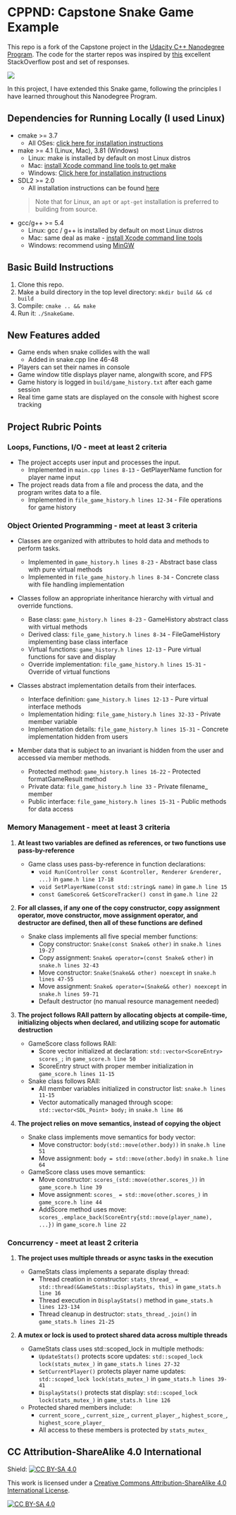 # CPPND: Capstone Snake Game Example

This repo is a fork of the Capstone project in the [Udacity C++ Nanodegree Program](https://www.udacity.com/course/c-plus-plus-nanodegree--nd213). The code for the starter repos was inspired by [this](https://codereview.stackexchange.com/questions/212296/snake-game-in-c-with-sdl) excellent StackOverflow post and set of responses.

<img src="snake_game.gif"/>

In this project, I have extended this Snake game, following the principles I have learned throughout this Nanodegree Program.

## Dependencies for Running Locally (I used Linux)
* cmake >= 3.7
  * All OSes: [click here for installation instructions](https://cmake.org/install/)
* make >= 4.1 (Linux, Mac), 3.81 (Windows)
  * Linux: make is installed by default on most Linux distros
  * Mac: [install Xcode command line tools to get make](https://developer.apple.com/xcode/features/)
  * Windows: [Click here for installation instructions](http://gnuwin32.sourceforge.net/packages/make.htm)
* SDL2 >= 2.0
  * All installation instructions can be found [here](https://wiki.libsdl.org/Installation)
  >Note that for Linux, an `apt` or `apt-get` installation is preferred to building from source. 
* gcc/g++ >= 5.4
  * Linux: gcc / g++ is installed by default on most Linux distros
  * Mac: same deal as make - [install Xcode command line tools](https://developer.apple.com/xcode/features/)
  * Windows: recommend using [MinGW](http://www.mingw.org/)

## Basic Build Instructions

1. Clone this repo.
2. Make a build directory in the top level directory: `mkdir build && cd build`
3. Compile: `cmake .. && make`
4. Run it: `./SnakeGame`.

## New Features added
* Game ends when snake collides with the wall
  * Added in snake.cpp line 46-48
* Players can set their names in console 
* Game window title displays player name, alongwith score, and FPS
* Game history is logged in `build/game_history.txt` after each game session
* Real time game stats are displayed on the console with highest score tracking

## Project Rubric Points
### Loops, Functions, I/O - meet at least 2 criteria
  * The project accepts user input and processes the input.
    * Implemented in `main.cpp lines 8-13` - GetPlayerName function for player name input
  * The project reads data from a file and process the data, and the program writes data to a file.
    * Implemented in `file_game_history.h lines 12-34` - File operations for game history

### Object Oriented Programming - meet at least 3 criteria
  * Classes are organized with attributes to hold data and methods to perform tasks.
    * Implemented in `game_history.h lines 8-23` - Abstract base class with pure virtual methods
    * Implemented in `file_game_history.h lines 8-34` - Concrete class with file handling implementation

  * Classes follow an appropriate inheritance hierarchy with virtual and override functions.
    * Base class: `game_history.h lines 8-23` - GameHistory abstract class with virtual methods
    * Derived class: `file_game_history.h lines 8-34` - FileGameHistory implementing base class interface
    * Virtual functions: `game_history.h lines 12-13` - Pure virtual functions for save and display
    * Override implementation: `file_game_history.h lines 15-31` - Override of virtual functions

  * Classes abstract implementation details from their interfaces.
    * Interface definition: `game_history.h lines 12-13` - Pure virtual interface methods
    * Implementation hiding: `file_game_history.h lines 32-33` - Private member variable
    * Implementation details: `file_game_history.h lines 15-31` - Concrete implementation hidden from users

  * Member data that is subject to an invariant is hidden from the user and accessed via member methods.
    * Protected method: `game_history.h lines 16-22` - Protected formatGameResult method
    * Private data: `file_game_history.h line 33` - Private filename_ member
    * Public interface: `file_game_history.h lines 15-31` - Public methods for data access

### Memory Management - meet at least 3 criteria

1. **At least two variables are defined as references, or two functions use pass-by-reference**
   * Game class uses pass-by-reference in function declarations:
     * `void Run(Controller const &controller, Renderer &renderer, ...)` in `game.h line 17-18`
     * `void SetPlayerName(const std::string& name)` in `game.h line 15`
     * `const GameScore& GetScoreTracker() const` in `game.h line 22`

2. **For all classes, if any one of the copy constructor, copy assignment operator, move constructor, move assignment operator, and destructor are defined, then all of these functions are defined**
   * Snake class implements all five special member functions:
     * Copy constructor: `Snake(const Snake& other)` in `snake.h lines 19-27`
     * Copy assignment: `Snake& operator=(const Snake& other)` in `snake.h lines 32-43`
     * Move constructor: `Snake(Snake&& other) noexcept` in `snake.h lines 47-55`
     * Move assignment: `Snake& operator=(Snake&& other) noexcept` in `snake.h lines 59-71`
     * Default destructor (no manual resource management needed)

3. **The project follows RAII pattern by allocating objects at compile-time, initializing objects when declared, and utilizing scope for automatic destruction**
   * GameScore class follows RAII:
     * Score vector initialized at declaration: `std::vector<ScoreEntry> scores_;` in `game_score.h line 50`
     * ScoreEntry struct with proper member initialization in `game_score.h lines 11-15`
   * Snake class follows RAII:
     * All member variables initialized in constructor list: `snake.h lines 11-15`
     * Vector automatically managed through scope: `std::vector<SDL_Point> body;` in `snake.h line 86`

4. **The project relies on move semantics, instead of copying the object**
   * Snake class implements move semantics for body vector:
     * Move constructor: `body(std::move(other.body))` in `snake.h line 51`
     * Move assignment: `body = std::move(other.body)` in `snake.h line 64`
   * GameScore class uses move semantics:
     * Move constructor: `scores_(std::move(other.scores_))` in `game_score.h line 39`
     * Move assignment: `scores_ = std::move(other.scores_)` in `game_score.h line 44`
     * AddScore method uses move: `scores_.emplace_back(ScoreEntry{std::move(player_name), ...})` in `game_score.h line 22`

### Concurrency - meet at least 2 criteria

1. **The project uses multiple threads or async tasks in the execution**
   * GameStats class implements a separate display thread:
     * Thread creation in constructor: `stats_thread_ = std::thread(&GameStats::DisplayStats, this)` in `game_stats.h line 16`
     * Thread execution in `DisplayStats()` method in `game_stats.h lines 123-134`
     * Thread cleanup in destructor: `stats_thread_.join()` in `game_stats.h lines 21-25`

2. **A mutex or lock is used to protect shared data across multiple threads**
   * GameStats class uses std::scoped_lock in multiple methods:
     * `UpdateStats()` protects score updates: `std::scoped_lock lock(stats_mutex_)` in `game_stats.h lines 27-32`
     * `SetCurrentPlayer()` protects player name updates: `std::scoped_lock lock(stats_mutex_)` in `game_stats.h lines 39-41`
     * `DisplayStats()` protects stat display: `std::scoped_lock lock(stats_mutex_)` in `game_stats.h line 126`
   * Protected shared members include:
     * `current_score_`, `current_size_`, `current_player_`, `highest_score_`, `highest_score_player_`
     * All access to these members is protected by `stats_mutex_`

## CC Attribution-ShareAlike 4.0 International


Shield: [![CC BY-SA 4.0][cc-by-sa-shield]][cc-by-sa]

This work is licensed under a
[Creative Commons Attribution-ShareAlike 4.0 International License][cc-by-sa].

[![CC BY-SA 4.0][cc-by-sa-image]][cc-by-sa]

[cc-by-sa]: http://creativecommons.org/licenses/by-sa/4.0/
[cc-by-sa-image]: https://licensebuttons.net/l/by-sa/4.0/88x31.png
[cc-by-sa-shield]: https://img.shields.io/badge/License-CC%20BY--SA%204.0-lightgrey.svg
